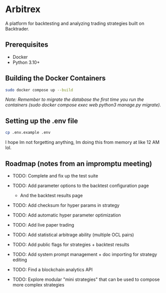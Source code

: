 # Arbitrex
A platform for backtesting and analyzing trading strategies built on Backtrader.

## Prerequisites

- Docker
- Python 3.10+

## Building the Docker Containers

```bash
sudo docker compose up --build
```
*Note: Remember to migrate the database the first time you run the containers (sudo docker compose exec web python3 manage.py migrate).*

## Setting up the .env file

```bash
cp .env.example .env
```

I hope Im not forgetting anything, Im doing this from memory at like 12 AM lol.

## Roadmap (notes from an impromptu meeting)
- TODO: Complete and fix up the test suite

- TODO: Add parameter options to the backtest configuration page
    - And the backtest results page

- TODO: Add checksum for hyper params in strategy

- TODO: Add automatic hyper parameter optimization

- TODO: Add live paper trading
- TODO: Add statistical arbitrage ability (multiple OCL pairs)
- TODO: Add public flags for strategies + backtest results
- TODO: Add system prompt management + doc importing for strategy editing
- TODO: Find a blockchain analytics API 
- TODO: Explore modular "mini strategies" that can be used to compose more complex strategies